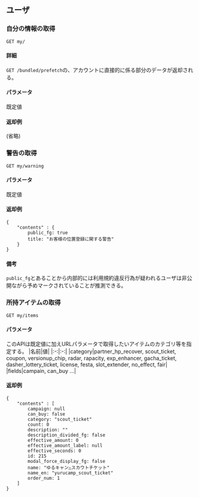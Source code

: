 ## ユーザ
### 自分の情報の取得
```
GET my/
```
#### 詳細
`GET /bundled/prefetch`の、アカウントに直接的に係る部分のデータが返却される。
#### パラメータ
既定値
#### 返却例
(省略)

### 警告の取得
```
GET my/warning
```
#### パラメータ
既定値

#### 返却例
```
{
    "contents" : {
        public_fg: true
        title: "お客様の位置登録に関する警告"
    }
}
```
#### 備考
`public_fg`とあることから内部的には利用規約違反行為が疑われるユーザは非公開ながら予めマークされていることが推測できる。

### 所持アイテムの取得
```
GET my/items
```

#### パラメータ
このAPIは既定値に加えURLパラメータで取得したいアイテムのカテゴリ等を指定する。
|名前|値|
|:-:|:-:|
|category|partner_hp_recover, scout_ticket, coupon, versionup_chip, radar, rapacity, exp_enhancer, gacha_ticket, dasher_lottery_ticket, license, festa, slot_extender, no_effect, fair|
|fields|campain, can_buy ...|

#### 返却例
```
{
    "contents" : [
        campaign: null
        can_buy: false
        category: "scout_ticket"
        count: 0
        description: ""
        description_divided_fg: false
        effective_amount: 0
        effective_amount_label: null
        effective_seconds: 0
        id: 215
        modal_force_display_fg: false
        name: "ゆるキャン△スカウトチケット"
        name_en: "yurucamp_scout_ticket"
        order_num: 1
    ]
}
```
